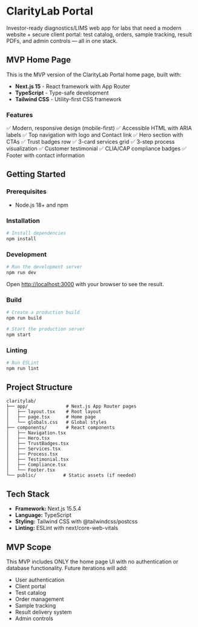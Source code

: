 # ClarityLab Portal

Investor-ready diagnostics/LIMS web app for labs that need a modern website + secure client portal: test catalog, orders, sample tracking, result PDFs, and admin controls — all in one stack.

## MVP Home Page

This is the MVP version of the ClarityLab Portal home page, built with:
- **Next.js 15** - React framework with App Router
- **TypeScript** - Type-safe development
- **Tailwind CSS** - Utility-first CSS framework

### Features

✅ Modern, responsive design (mobile-first)
✅ Accessible HTML with ARIA labels
✅ Top navigation with logo and Contact link
✅ Hero section with CTAs
✅ Trust badges row
✅ 3-card services grid
✅ 3-step process visualization
✅ Customer testimonial
✅ CLIA/CAP compliance badges
✅ Footer with contact information

## Getting Started

### Prerequisites

- Node.js 18+ and npm

### Installation

```bash
# Install dependencies
npm install
```

### Development

```bash
# Run the development server
npm run dev
```

Open [http://localhost:3000](http://localhost:3000) with your browser to see the result.

### Build

```bash
# Create a production build
npm run build

# Start the production server
npm start
```

### Linting

```bash
# Run ESLint
npm run lint
```

## Project Structure

```
claritylab/
├── app/              # Next.js App Router pages
│   ├── layout.tsx    # Root layout
│   ├── page.tsx      # Home page
│   └── globals.css   # Global styles
├── components/       # React components
│   ├── Navigation.tsx
│   ├── Hero.tsx
│   ├── TrustBadges.tsx
│   ├── Services.tsx
│   ├── Process.tsx
│   ├── Testimonial.tsx
│   ├── Compliance.tsx
│   └── Footer.tsx
└── public/          # Static assets (if needed)
```

## Tech Stack

- **Framework:** Next.js 15.5.4
- **Language:** TypeScript
- **Styling:** Tailwind CSS with @tailwindcss/postcss
- **Linting:** ESLint with next/core-web-vitals

## MVP Scope

This MVP includes ONLY the home page UI with no authentication or database functionality. Future iterations will add:
- User authentication
- Client portal
- Test catalog
- Order management
- Sample tracking
- Result delivery system
- Admin controls

